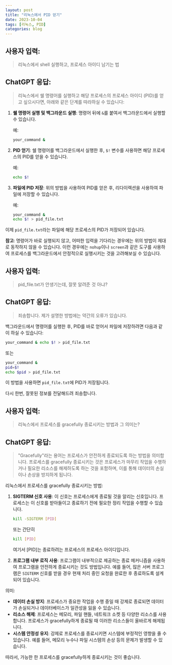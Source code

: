```yaml
---
layout: post
title: "리눅스에서 PID 얻기"
date: 2023-10-04
tags: [리눅스, PID]
categories: blog
---
```


## 사용자 입력:
> 리눅스에서 shell 실행하고, 프로세스 아이디 남기는 법

## ChatGPT 응답:
> 리눅스에서 쉘 명령어를 실행하고 해당 프로세스의 프로세스 아이디 (PID)를 얻고 싶으시다면, 아래와 같은 단계를 따라하실 수 있습니다:

1. **쉘 명령어 실행 및 백그라운드 실행**: 명령어 뒤에 `&`를 붙여서 백그라운드에서 실행할 수 있습니다.
   
   예: 
   ```bash
   your_command &
   ```

2. **PID 얻기**: 쉘 명령어를 백그라운드에서 실행한 후, `$!` 변수를 사용하면 해당 프로세스의 PID를 얻을 수 있습니다.

   예:
   ```bash
   echo $!
   ```

3. **파일에 PID 저장**: 위의 방법을 사용하여 PID를 얻은 후, 리다이렉션을 사용하여 파일에 저장할 수 있습니다.

   예:
   ```bash
   your_command & 
   echo $! > pid_file.txt
   ```

이제 `pid_file.txt`라는 파일에 해당 프로세스의 PID가 저장되어 있습니다.

**참고**: 명령어가 바로 실행되지 않고, 어떠한 입력을 기다리는 경우에는 위의 방법이 제대로 동작하지 않을 수 있습니다. 이런 경우에는 `nohup`이나 `screen`과 같은 도구를 사용하여 프로세스를 백그라운드에서 안정적으로 실행시키는 것을 고려해보실 수 있습니다.

## 사용자 입력:
> pid_file.txt가 안생기는데, 잘못 알려준 것 아냐?

## ChatGPT 응답:
> 죄송합니다. 제가 설명한 방법에는 약간의 오류가 있습니다. 

백그라운드에서 명령어를 실행한 후, PID를 바로 얻어서 파일에 저장하려면 다음과 같이 하실 수 있습니다:

```bash
your_command & echo $! > pid_file.txt
```

또는

```bash
your_command & 
pid=$!
echo $pid > pid_file.txt
```

이 방법을 사용하면 `pid_file.txt`에 PID가 저장됩니다. 

다시 한번, 잘못된 정보를 전달해드려 죄송합니다.

## 사용자 입력:
> 리눅스에서 프로세스를 gracefully  종료시키는 방법과 그 의미는?

## ChatGPT 응답:
> "Gracefully"라는 용어는 프로세스가 안전하게 종료되도록 하는 방법을 의미합니다. 프로세스를 gracefully 종료시키는 것은 프로세스가 마무리 작업을 수행하거나 필요한 리소스를 해제하도록 하는 것을 포함하며, 이를 통해 데이터의 손실이나 손상을 방지하게 됩니다.

리눅스에서 프로세스를 gracefully 종료시키는 방법:

1. **SIGTERM 신호 사용**: 이 신호는 프로세스에게 종료될 것을 알리는 신호입니다. 프로세스는 이 신호를 받아들이고 종료하기 전에 필요한 정리 작업을 수행할 수 있습니다.

   ```bash
   kill -SIGTERM [PID]
   ```

   또는 간단히

   ```bash
   kill [PID]
   ```

   여기서 [PID]는 종료하려는 프로세스의 프로세스 아이디입니다.

2. **프로그램 내부 로직 사용**: 프로그램이 내부적으로 제공하는 종료 메커니즘을 사용하여 프로그램을 안전하게 종료시키는 것도 방법입니다. 예를 들어, 많은 서버 프로그램은 `SIGTERM` 신호를 받을 경우 현재 처리 중인 요청을 완료한 후 종료하도록 설계되어 있습니다.

의미:
- **데이터 손실 방지**: 프로세스가 중요한 작업을 수행 중일 때 강제로 종료되면 데이터가 손실되거나 데이터베이스가 일관성을 잃을 수 있습니다.
- **리소스 해제**: 프로세스는 메모리, 파일 핸들, 네트워크 소켓 등 다양한 리소스를 사용합니다. 프로세스가 gracefully하게 종료될 때 이러한 리소스들이 올바르게 해제됩니다.
- **시스템 안정성 유지**: 강제로 프로세스를 종료시키면 시스템에 부정적인 영향을 줄 수 있습니다. 예를 들어, 메모리 누수나 파일 시스템의 손상 등의 문제가 발생할 수 있습니다.

따라서, 가능한 한 프로세스를 gracefully하게 종료시키는 것이 좋습니다.

